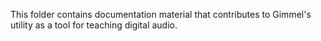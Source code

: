 This folder contains documentation material that contributes to Gimmel's utility as a tool for teaching digital audio.